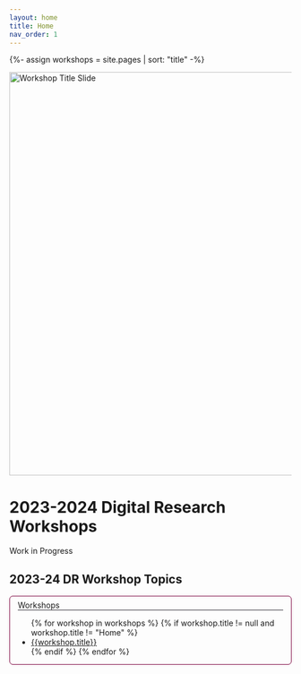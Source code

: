 ```yaml
---
layout: home
title: Home
nav_order: 1
---
```


{%- assign workshops = site.pages | sort: "title" -%}

<img src="assets/img/drslate.png" alt="Workshop Title Slide" width="720">

# 2023-2024 Digital Research Workshops

Work in Progress

## 2023-24 DR Workshop Topics     

<div markdown="1" style="border: 1px solid #7a003c; border-radius: 6px; margin-bottom: 1em; padding: 0.5em 1em 0; margin-top: 1em;" class="toc">
<summary style="cursor:default; display: block; border-bottom: 1px solid #302d36; margin-bottom: 0.5em">
  Workshops
</summary>
<ul>
{% for workshop in workshops %}
    {% if workshop.title != null and workshop.title != "Home" %}
<!-- - [{{workshop.title}}]({{workshop.url}}) -->
<li><a href="{{workshop.url}}">{{workshop.title}}</a></li>
    {% endif %}
{% endfor %}
</ul>
</div>
